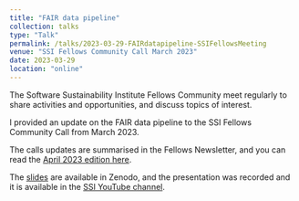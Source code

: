 ```yaml
---
title: "FAIR data pipeline"
collection: talks
type: "Talk"
permalink: /talks/2023-03-29-FAIRdatapipeline-SSIFellowsMeeting
venue: "SSI Fellows Community Call March 2023"
date: 2023-03-29
location: "online"
---
```


The Software Sustainability Institute Fellows Community meet regularly to share activities and opportunities, and discuss topics of interest.

I provided an update on the FAIR data pipeline to the SSI Fellows Community Call from March 2023.

The calls updates are summarised in the Fellows Newsletter, and you can read the [April 2023 edition here](https://www.software.ac.uk/news/fellows-newsletter-april-2023).

The [slides](https://doi.org/10.5281/zenodo.7818166) are available in Zenodo, and the presentation was recorded and it is available in the [SSI YouTube channel](https://www.youtube.com/watch?v=JQcXOwo4QWI).
